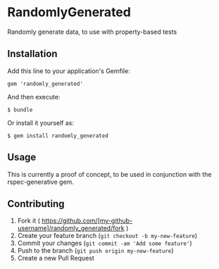 # RandomlyGenerated

Randomly generate data, to use with property-based tests


## Installation

Add this line to your application's Gemfile:

    gem 'randomly_generated'

And then execute:

    $ bundle

Or install it yourself as:

    $ gem install randomly_generated


## Usage

This is currently a proof of concept, to be used in conjunction with
the rspec-generative gem.


## Contributing

1. Fork it ( https://github.com/[my-github-username]/randomly_generated/fork )
2. Create your feature branch (`git checkout -b my-new-feature`)
3. Commit your changes (`git commit -am 'Add some feature'`)
4. Push to the branch (`git push origin my-new-feature`)
5. Create a new Pull Request
